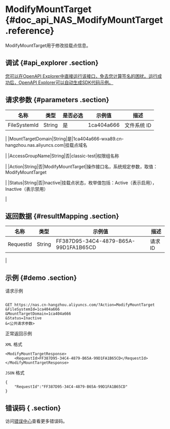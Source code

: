 # ModifyMountTarget {#doc_api_NAS_ModifyMountTarget .reference}

ModifyMountTarget用于修改挂载点信息。

## 调试 {#api_explorer .section}

[您可以在OpenAPI Explorer中直接运行该接口，免去您计算签名的困扰。运行成功后，OpenAPI Explorer可以自动生成SDK代码示例。](https://api.aliyun.com/#product=NAS&api=ModifyMountTarget&type=RPC&version=2017-06-26)

## 请求参数 {#parameters .section}

|名称|类型|是否必选|示例值|描述|
|--|--|----|---|--|
|FileSystemId|String|是|1ca404a666|文件系统 ID

 |
|MountTargetDomain|String|是|1ca404a666-wxa89.cn-hangzhou.nas.aliyuncs.com|挂载点域名

 |
|AccessGroupName|String|否|classic-test|权限组名称

 |
|Action|String|否|ModifyMountTarget|操作接口名，系统规定参数，取值：ModifyMountTarget

 |
|Status|String|否|Inactive|挂载点状态，枚举值包括：Active（表示启用），Inactive（表示禁用）

 |

## 返回数据 {#resultMapping .section}

|名称|类型|示例值|描述|
|--|--|---|--|
|RequestId|String|FF387D95-34C4-4879-B65A-99D1FA1B65CD|请求 ID

 |

## 示例 {#demo .section}

请求示例

``` {#request_demo}

GET https://nas.cn-hangzhou.aliyuncs.com/?Action=ModifyMountTarget
&FileSystemId=1ca404a666
&MountTargetDomain=1ca404a666
&Status=Inactive
&<公共请求参数>

```

正常返回示例

`XML` 格式

``` {#xml_return_success_demo}
<ModifyMountTargetResponse>
    <RequestId>FF387D95-34C4-4879-B65A-99D1FA1B65CD</RequestId>
</ModifyMountTargetResponse>
```

`JSON` 格式

``` {#json_return_success_demo}
{
	"RequestId":"FF387D95-34C4-4879-B65A-99D1FA1B65CD"
}
```

## 错误码 { .section}

访问[错误中心](https://error-center.alibabacloud.com/status/product/NAS)查看更多错误码。

